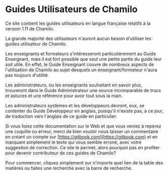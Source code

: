 # Guides Utilisateurs de Chamilo

Ce site contient les guides utilisateurs en langue française relatifs à la version 1.11 de Chamilo.

La grande majorité des utilisateurs n'auront aucun besoin d'utiliser les guides utilisateur de Chamilo.

Les enseignants et formateurs s'intéresseront particulièrement au Guide Enseignant, mais il est fort possible que seul une petite partie du guide leur soit utile. En effet, le Guide Enseignant couvre de nombreux aspects de l'utilisation de Chamilo au sujet desquels un enseignant/formateur n'aura pas toujours d'utilité.

Les administrateurs, ou les enseignants souhaitant en savoir plus, trouveront dans le Guide Administrateur une source incomparable de trucs et astuces et une référence pour avoir tout sous la main.

Les administrateurs systèmes et les développeurs devront, eux, se contenter du Guide Développeur en anglais, puisqu'il n'existe pas, à ce jour, de traduction vers l'anglais de ce guide en particulier.

Si vous lisiez cette documentation sur le Web et que vous veniez à repérez une coquille ou erreur, merci de bien vouloir nous laisser un commentaire en créant un compte sur [https://gitbook.com](https://gitbook.com) et en marquant simplement le texte qui vous semble erroné, avec votre suggestion de correction. Ce site le permet, alors pourquoi pas en profiter pour devenir contributeur de ces guides de Chamilo?

Pour commencer, cliquez simplement sur n'importe quel lien de la table des matières ou faites une recherche avec la barre de recherche.

